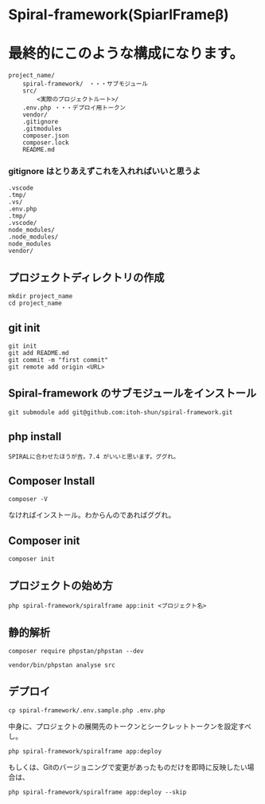 # Spiral-framework(SpiarlFrameβ)
# 最終的にこのような構成になります。
~~~
project_name/
    spiral-framework/　・・・サブモジュール
    src/
        <実際のプロジェクトルート>/
    .env.php ・・・デプロイ用トークン
    vendor/
    .gitignore
    .gitmodules
    composer.json
    composer.lock
    README.md
~~~
### gitignore はとりあえずこれを入れればいいと思うよ
~~~
.vscode
.tmp/
.vs/
.env.php
.tmp/
.vscode/
node_modules/
.node_modules/
node_modules
vendor/
~~~

## プロジェクトディレクトリの作成
~~~
mkdir project_name
cd project_name
~~~
## git init 
~~~
git init 
git add README.md
git commit -m "first commit"
git remote add origin <URL>
~~~
## Spiral-framework のサブモジュールをインストール
~~~
git submodule add git@github.com:itoh-shun/spiral-framework.git
~~~
## php install 
~~~
SPIRALに合わせたほうが吉。7.4 がいいと思います。ググれ。
~~~
## Composer Install
~~~
composer -V
~~~
なければインストール。わからんのであればググれ。

## Composer init
~~~
composer init
~~~
## プロジェクトの始め方
~~~
php spiral-framework/spiralframe app:init <プロジェクト名>
~~~
## 静的解析
~~~
composer require phpstan/phpstan --dev
~~~
~~~
vendor/bin/phpstan analyse src
~~~
## デプロイ
~~~
cp spiral-framework/.env.sample.php .env.php
~~~
中身に、プロジェクトの展開先のトークンとシークレットトークンを設定すべし。
~~~
php spiral-framework/spiralframe app:deploy
~~~
もしくは、Gitのバージョニングで変更があったものだけを即時に反映したい場合は、
~~~
php spiral-framework/spiralframe app:deploy --skip
~~~